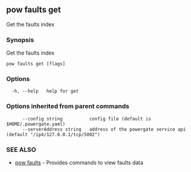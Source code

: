 ## pow faults get

Get the faults index

### Synopsis

Get the faults index

```
pow faults get [flags]
```

### Options

```
  -h, --help   help for get
```

### Options inherited from parent commands

```
      --config string          config file (default is $HOME/.powergate.yaml)
      --serverAddress string   address of the powergate service api (default "/ip4/127.0.0.1/tcp/5002")
```

### SEE ALSO

* [pow faults](pow_faults.md)	 - Provides commands to view faults data

